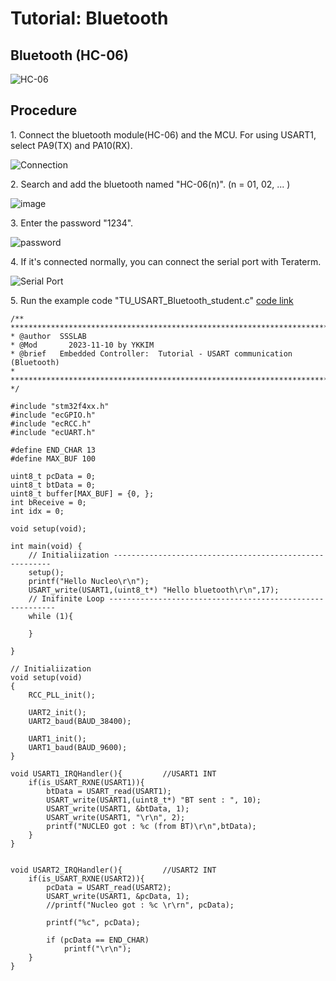 # Tutorial: Bluetooth

## Bluetooth (HC-06)

![HC-06](https://user-images.githubusercontent.com/91526930/199959099-ce223951-62f6-4177-8f3f-69bff56295e9.png)

## Procedure

1\. Connect the bluetooth module(HC-06) and the MCU. For using USART1, select PA9(TX) and PA10(RX).

![Connection](https://user-images.githubusercontent.com/91526930/199960746-056ea90d-091d-411d-8b5f-0b9321dfbcdc.png)

2\. Search and add the bluetooth named "HC-06(n)". (n = 01, 02, ... )

![image](https://user-images.githubusercontent.com/91526930/199961779-e1b33008-2f27-4e84-8332-af3ea6f9cb55.png)

3\. Enter the password "1234".

![password](https://user-images.githubusercontent.com/91526930/199961977-bea93fb8-d841-4403-963b-2afb834e59e7.png)

4\. If it's connected normally, you can connect the serial port with Teraterm.

![Serial Port](https://user-images.githubusercontent.com/91526930/199962246-89a14a38-9a3f-4962-9f6d-a62260e11cab.png)

5\. Run the example code "TU\_USART\_Bluetooth\_student.c" [code link](https://github.com/ykkimhgu/EC-student/tree/main/tutorial/tutorial-student)

```
/**
******************************************************************************
* @author  SSSLAB
* @Mod		 2023-11-10 by YKKIM
* @brief   Embedded Controller:  Tutorial - USART communication (Bluetooth)
*
******************************************************************************
*/

#include "stm32f4xx.h"
#include "ecGPIO.h"
#include "ecRCC.h"
#include "ecUART.h"

#define END_CHAR 13
#define MAX_BUF 100

uint8_t pcData = 0;
uint8_t btData = 0;
uint8_t buffer[MAX_BUF] = {0, };
int bReceive = 0;
int idx = 0;

void setup(void);

int main(void) {
	// Initialiization --------------------------------------------------------
	setup();
	printf("Hello Nucleo\r\n");
	USART_write(USART1,(uint8_t*) "Hello bluetooth\r\n",17);
	// Inifinite Loop ----------------------------------------------------------
	while (1){
				
	}
			
}

// Initialiization 
void setup(void)
{
	RCC_PLL_init();

	UART2_init();
	UART2_baud(BAUD_38400);
	
	UART1_init();
	UART1_baud(BAUD_9600);
}

void USART1_IRQHandler(){         //USART1 INT 
	if(is_USART_RXNE(USART1)){
		btData = USART_read(USART1);
		USART_write(USART1,(uint8_t*) "BT sent : ", 10);
		USART_write(USART1, &btData, 1);
		USART_write(USART1, "\r\n", 2);
		printf("NUCLEO got : %c (from BT)\r\n",btData);
	}
}


void USART2_IRQHandler(){         //USART2 INT 
	if(is_USART_RXNE(USART2)){
		pcData = USART_read(USART2);
		USART_write(USART1, &pcData, 1);
		//printf("Nucleo got : %c \r\rn", pcData);
		
		printf("%c", pcData);
		
		if (pcData == END_CHAR)
			printf("\r\n");
	}
}
```
